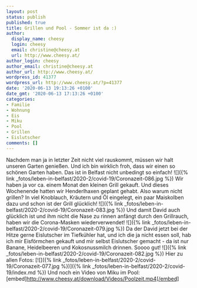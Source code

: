 ```yaml
---
layout: post
status: publish
published: true
title: Grillen und Pool - Sommer ist da :)
author:
  display_name: cheesy
  login: cheesy
  email: christine@cheesy.at
  url: http://www.cheesy.at/
author_login: cheesy
author_email: christine@cheesy.at
author_url: http://www.cheesy.at/
wordpress_id: 41377
wordpress_url: http://www.cheesy.at/?p=41377
date: '2020-06-13 19:13:26 +0100'
date_gmt: '2020-06-13 17:13:26 +0100'
categories:
- Familie
- Wohnung
- Eis
- Miku
- Pool
- Grillen
- Eislutscher
comments: []
---
```

Nachdem man ja in letzter Zeit nicht viel rauskommt, müssen wir halt unseren Garten genießen. Und ich bin wirklich froh, dass wir einen so schönen Garten haben. Das ist in Belfast nicht unbedingt so einfach!
![]({% link _fotos/leben-in-belfast/2020-2/covid-19/Coronazeit-086.jpg %})
Wir haben ja vor ca. einem Monat den kleinen Grill gekauft. Und dieses Wochenende hatten wir Henderlhaxen geplant gehabt. Also warum nicht grillen? In viel Knoblauch, Kräutern und Öl eingelegt, ein paar Maiskolben dazu und schon ist der Grill glücklich!
![]({% link _fotos/leben-in-belfast/2020-2/covid-19/Coronazeit-083.jpg %})
Und damit David auch glücklich ist und ihm nicht die Nase zu rinnen anfängt durch den Grillrauch, haben wir die Corona-Masken wiederverwendet!
![]({% link _fotos/leben-in-belfast/2020-2/covid-19/Coronazeit-079.jpg %})
Da der David jetzt bei der Hitze gerne Eislutscher im Tiefkühler hat, und ich die ja nicht essen soll, hab ich mir Eisförmchen gekauft und mir selbst Eislutscher gemacht - da ist nur Banane, Heidelbeeren und Kokosnussmilch drinnen. Soooo gut!
![]({% link _fotos/leben-in-belfast/2020-2/covid-19/Coronazeit-082.jpg %})
Hier zu allen Fotos:
[![]({% link _fotos/leben-in-belfast/2020-2/covid-19/Coronazeit-077.jpg %})]({% link _fotos/leben-in-belfast/2020-2/covid-19/index.md %})
Und noch ein Video von Miku im Pool:
[embed]http://www.cheesy.at/download/Videos/Poolzeit.mp4[/embed]
